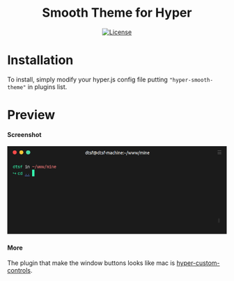 <h1 align="center">
Smooth Theme for Hyper
</h1>

<p align="center">
  <a href="https://github.com/datsfilipe/hyper-smooth-theme/blob/main/LICENSE">
    <img src="https://img.shields.io/github/license/datsfilipe/hyper-smooth-theme?color=%237159c1&logo=bsd" alt="License">
  </a>
</p>

# Installation

To install, simply modify your hyper.js config file putting `"hyper-smooth-theme"` in plugins list.

# Preview

#### **Screenshot**

<p>
  <img src="./assets/hyper-smooth-theme.png" alt="Home" width="800" />
</p>

#### **More**

The plugin that make the window buttons looks like mac is [hyper-custom-controls](https://www.npmjs.com/package/hyper-custom-controls).
